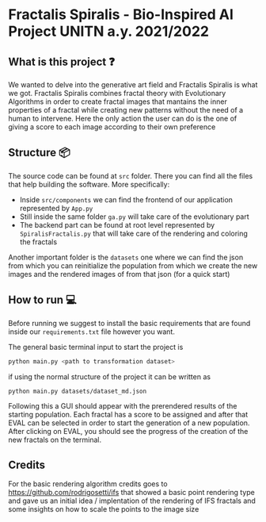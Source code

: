 # Fractalis Spiralis - Bio-Inspired AI Project UNITN a.y. 2021/2022

## What is this project :question:

We wanted to delve into the generative art field and Fractalis Spiralis is what we got. Fractalis Spiralis combines fractal theory with Evolutionary Algorithms in order to create fractal images that mantains the inner properties of a fractal while creating new patterns without the need of a human to intervene.
Here the only action the user can do is the one of giving a score to each image according to their own preference

## Structure :package:

The source code can be found at `src` folder. There you can find all the files that help building the software.
More specifically:

- Inside `src/components` we can find the frontend of our application represented by `App.py`
- Still inside the same folder `ga.py` will take care of the evolutionary part
- The backend part can be found at root level represented by `SpiralisFractalis.py` that will take care of the rendering and coloring the fractals

Another important folder is the `datasets` one where we can find the json from which you can reinitialize the population from which we create the new images and the rendered images of from that json (for a quick start)

## How to run :computer:
Before running we suggest to install the basic requirements that are found inside our `requirements.txt` file however you want.

The general basic terminal input to start the project is

``` bash
python main.py <path to transformation dataset>
```

if using the normal structure of the project it can be written as

``` bash
python main.py datasets/dataset_md.json
```

Following this a GUI should appear with the prerendered results of the starting population. Each fractal has a score to be assigned and after that EVAL can be selected in order to start the generation of a new population. After clicking on EVAL, you should see the progress of the creation of the new fractals on the terminal.

## Credits

For the basic rendering algorithm credits goes to https://github.com/rodrigosetti/ifs that showed a basic point rendering type and gave us an initial idea / implentation of the rendering of IFS fractals and some insights on how to scale the points to the image size